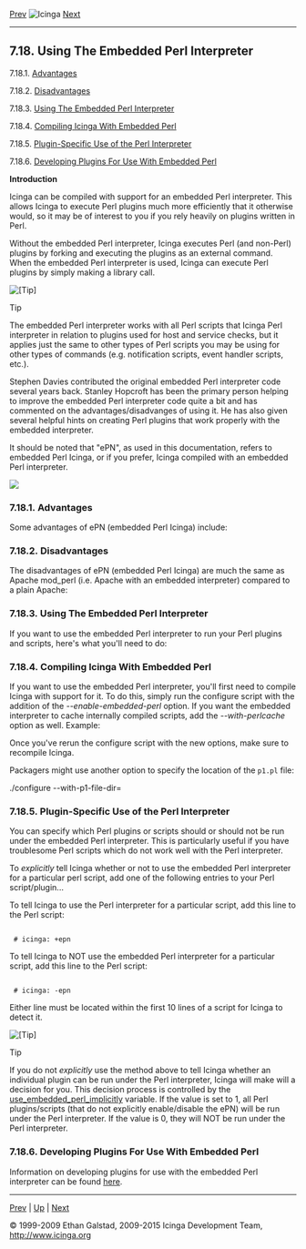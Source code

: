 [Prev](recurring_downtimes.md) ![Icinga](../images/logofullsize.png "Icinga") [Next](adaptive.md)

* * * * *

7.18. Using The Embedded Perl Interpreter
-----------------------------------------

7.18.1. [Advantages](embeddedperl.md#pros)

7.18.2. [Disadvantages](embeddedperl.md#cons)

7.18.3. [Using The Embedded Perl
Interpreter](embeddedperl.md#interpreter)

7.18.4. [Compiling Icinga With Embedded
Perl](embeddedperl.md#compileicinga)

7.18.5. [Plugin-Specific Use of the Perl
Interpreter](embeddedperl.md#plugspecs)

7.18.6. [Developing Plugins For Use With Embedded
Perl](embeddedperl.md#devlopplugs)

**Introduction**

Icinga can be compiled with support for an embedded Perl interpreter.
This allows Icinga to execute Perl plugins much more efficiently that it
otherwise would, so it may be of interest to you if you rely heavily on
plugins written in Perl.

Without the embedded Perl interpreter, Icinga executes Perl (and
non-Perl) plugins by forking and executing the plugins as an external
command. When the embedded Perl interpreter is used, Icinga can execute
Perl plugins by simply making a library call.

![[Tip]](../images/tip.png)

Tip

The embedded Perl interpreter works with all Perl scripts that Icinga
Perl interpreter in relation to plugins used for host and service
checks, but it applies just the same to other types of Perl scripts you
may be using for other types of commands (e.g. notification scripts,
event handler scripts, etc.).

Stephen Davies contributed the original embedded Perl interpreter code
several years back. Stanley Hopcroft has been the primary person helping
to improve the embedded Perl interpreter code quite a bit and has
commented on the advantages/disadvanges of using it. He has also given
several helpful hints on creating Perl plugins that work properly with
the embedded interpreter.

It should be noted that "ePN", as used in this documentation, refers to
embedded Perl Icinga, or if you prefer, Icinga compiled with an embedded
Perl interpreter.

![](../images/epn.png)

### 7.18.1. Advantages

Some advantages of ePN (embedded Perl Icinga) include:





### 7.18.2. Disadvantages

The disadvantages of ePN (embedded Perl Icinga) are much the same as
Apache mod\_perl (i.e. Apache with an embedded interpreter) compared to
a plain Apache:










### 7.18.3. Using The Embedded Perl Interpreter

If you want to use the embedded Perl interpreter to run your Perl
plugins and scripts, here's what you'll need to do:





### 7.18.4. Compiling Icinga With Embedded Perl

If you want to use the embedded Perl interpreter, you'll first need to
compile Icinga with support for it. To do this, simply run the configure
script with the addition of the *--enable-embedded-perl* option. If you
want the embedded interpreter to cache internally compiled scripts, add
the *--with-perlcache* option as well. Example:

</code></pre>

Once you've rerun the configure script with the new options, make sure
to recompile Icinga.

Packagers might use another option to specify the location of the
`p1.pl` file:

 ./configure --with-p1-file-dir=<path>
</code></pre>

### 7.18.5. Plugin-Specific Use of the Perl Interpreter

You can specify which Perl plugins or scripts should or should not be
run under the embedded Perl interpreter. This is particularly useful if
you have troublesome Perl scripts which do not work well with the Perl
interpreter.

To *explicitly* tell Icinga whether or not to use the embedded Perl
interpreter for a particular perl script, add one of the following
entries to your Perl script/plugin...

To tell Icinga to use the Perl interpreter for a particular script, add
this line to the Perl script:

<pre><code>
 # icinga: +epn
</code></pre>

To tell Icinga to NOT use the embedded Perl interpreter for a particular
script, add this line to the Perl script:

<pre><code>
 # icinga: -epn
</code></pre>

Either line must be located within the first 10 lines of a script for
Icinga to detect it.

![[Tip]](../images/tip.png)

Tip

If you do not *explicitly* use the method above to tell Icinga whether
an individual plugin can be run under the Perl interpreter, Icinga will
make will a decision for you. This decision process is controlled by the
[use\_embedded\_perl\_implicitly](configmain.md#configmain-use_embedded_perl_implicitly)
variable. If the value is set to 1, all Perl plugins/scripts (that do
not explicitly enable/disable the ePN) will be run under the Perl
interpreter. If the value is 0, they will NOT be run under the Perl
interpreter.

### 7.18.6. Developing Plugins For Use With Embedded Perl

Information on developing plugins for use with the embedded Perl
interpreter can be found
[here](epnplugins.md "11.2. Developing Plugins For Use With Embedded Perl").

* * * * *

[Prev](recurring_downtimes.md) | [Up](ch07.md) | [Next](adaptive.md)






© 1999-2009 Ethan Galstad, 2009-2015 Icinga Development Team,
http://www.icinga.org
